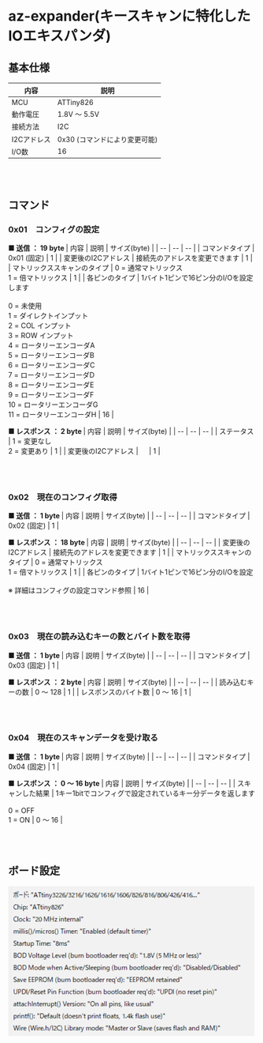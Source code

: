 # az-expander(キースキャンに特化したIOエキスパンダ)

## 基本仕様
|  内容  |  説明  |
|  --  |  --  |
|  MCU  |  ATTiny826  |
|  動作電圧  |  1.8V ～ 5.5V  |
|  接続方法  |  I2C  |
|  I2Cアドレス  |  0x30 (コマンドにより変更可能)  |
|  I/O数  |  16  |

<br><br>

## コマンド

### 0x01　コンフィグの設定

<b>■ 送信 ： 19 byte </b>
|  内容  |  説明  |  サイズ(byte)  |
|  --  |  --  |  --  |
|  コマンドタイプ  |  0x01 (固定)  |  1  |
|  変更後のI2Cアドレス  |  接続先のアドレスを変更できます  |  1  |
|  マトリックススキャンのタイプ  |  0 = 通常マトリックス<br>1 = 倍マトリックス  |  1  |
|  各ピンのタイプ  |  1バイト1ピンで16ピン分のI/Oを設定します<br><br>0 = 未使用<br>1 = ダイレクトインプット<br>2 = COL インプット<br>3 = ROW インプット<br>4 = ロータリーエンコーダA<br>5 = ロータリーエンコーダB<br>6 = ロータリーエンコーダC<br>7 = ロータリーエンコーダD<br>8 = ロータリーエンコーダE<br>9 = ロータリーエンコーダF<br>10 = ロータリーエンコーダG<br>11 = ロータリーエンコーダH  |  16  |

<b>■ レスポンス ： 2 byte </b>
|  内容  |  説明  |  サイズ(byte)  |
|  --  |  --  |  --  |
|  ステータス  |  1 = 変更なし<br>2 = 変更あり  |  1  |
|  変更後のI2Cアドレス  |  　  |  1  |

<br><br>

### 0x02　現在のコンフィグ取得

<b>■ 送信 ： 1 byte </b>
|  内容  |  説明  |  サイズ(byte)  |
|  --  |  --  |  --  |
|  コマンドタイプ  |  0x02 (固定)  |  1  |

<b>■ レスポンス ： 18 byte </b>
|  内容  |  説明  |  サイズ(byte)  |
|  --  |  --  |  --  |
|  変更後のI2Cアドレス  |  接続先のアドレスを変更できます  |  1  |
|  マトリックススキャンのタイプ  |  0 = 通常マトリックス<br>1 = 倍マトリックス  |  1  |
|  各ピンのタイプ  |  1バイト1ピンで16ピン分のI/Oを設定<br><br>※ 詳細はコンフィグの設定コマンド参照  |  16  |

<br><br>

### 0x03　現在の読み込むキーの数とバイト数を取得

<b>■ 送信 ： 1 byte </b>
|  内容  |  説明  |  サイズ(byte)  |
|  --  |  --  |  --  |
|  コマンドタイプ  |  0x03 (固定)  |  1  |

<b>■ レスポンス ： 2 byte </b>
|  内容  |  説明  |  サイズ(byte)  |
|  --  |  --  |  --  |
|  読み込むキーの数  |  0 ～ 128  |  1  |
|  レスポンスのバイト数  |  0 ～ 16  |  1  |

<br><br>

### 0x04　現在のスキャンデータを受け取る

<b>■ 送信 ： 1 byte </b>
|  内容  |  説明  |  サイズ(byte)  |
|  --  |  --  |  --  |
|  コマンドタイプ  |  0x04 (固定)  |  1  |

<b>■ レスポンス ： 0 ～ 16 byte </b>
|  内容  |  説明  |  サイズ(byte)  |
|  --  |  --  |  --  |
|  スキャンした結果  |  1キー1bitでコンフィグで設定されているキー分データを返します<br><br>0 = OFF<br>1 = ON  |  0 ～ 16  |

<br><br>

## ボード設定
<img src="/images/board.png" width="500"><br>
